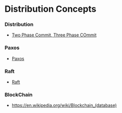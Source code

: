
# Distribution Concepts

### Distribution

* [Two Phase Commit, Three Phase COmmit](https://en.wikipedia.org/wiki/Distributed_algorithm)

### Paxos

* [Paxos](https://en.wikipedia.org/wiki/Paxos_(computer_science))

### Raft

* [Raft](https://en.wikipedia.org/wiki/Raft_(computer_science))

### BlockChain

* https://en.wikipedia.org/wiki/Blockchain_(database)
